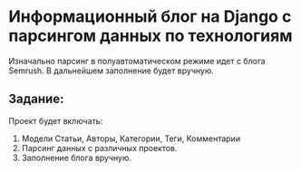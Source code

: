 # Информационный блог на Django с парсингом данных по технологиям

Изначально парсинг в полуавтоматическом режиме идет с блога Semrush. В дальнейшем заполнение будет вручную.

## Задание:
Проект будет включать:
1. Модели Статьи, Авторы, Категории, Теги, Комментарии
2. Парсинг данных с различных проектов.
3. Заполнение блога вручную.